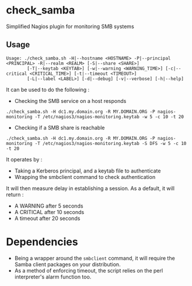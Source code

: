 # check_samba

Simplified Nagios plugin for monitoring SMB systems

## Usage

```
Usage: ./check_samba.sh -H|--hostname <HOSTNAME> -P|--principal <PRINCIPAL> -R|--realm <REALM> [-S|--share <SHARE>]
        [-T|--keytab <KEYTAB>] [-w|--warning <WARNING_TIME>] [-c|--critical <CRITICAL_TIME>] [-t|--timeout <TIMEOUT>]
        [-L|--label <LABEL>] [-d|--debug] [-v|--verbose] [-h|--help]
```

It can be used to do the following :
- Checking the SMB service on a host responds
```
./check_samba.sh -H dc1.my.domain.org -R MY.DOMAIN.ORG -P nagios-monitoring -T /etc/nagios3/nagios-monitoring.keytab -w 5 -c 10 -t 20
```
- Checking if a SMB share is reachable
```
./check_samba.sh -H dc1.my.domain.org -R MY.DOMAIN.ORG -P nagios-monitoring -T /etc/nagios3/nagios-monitoring.keytab -S DFS -w 5 -c 10 -t 20
```

It operates by :
- Taking a Kerberos principal, and a keytab file to authenticate
- Wrapping the smbclient command to check authentication

It will then measure delay in establishing a session.
As a default, it will return :
- A WARNING after 5 seconds
- A CRITICAL after 10 seconds
- A timeout after 20 seconds

# Dependencies

- Being a wrapper around the `smbclient` command, it will require the Samba client packages on your distribution.
- As a method of enforcing timeout, the script relies on the perl interpreter's alarm function too.
